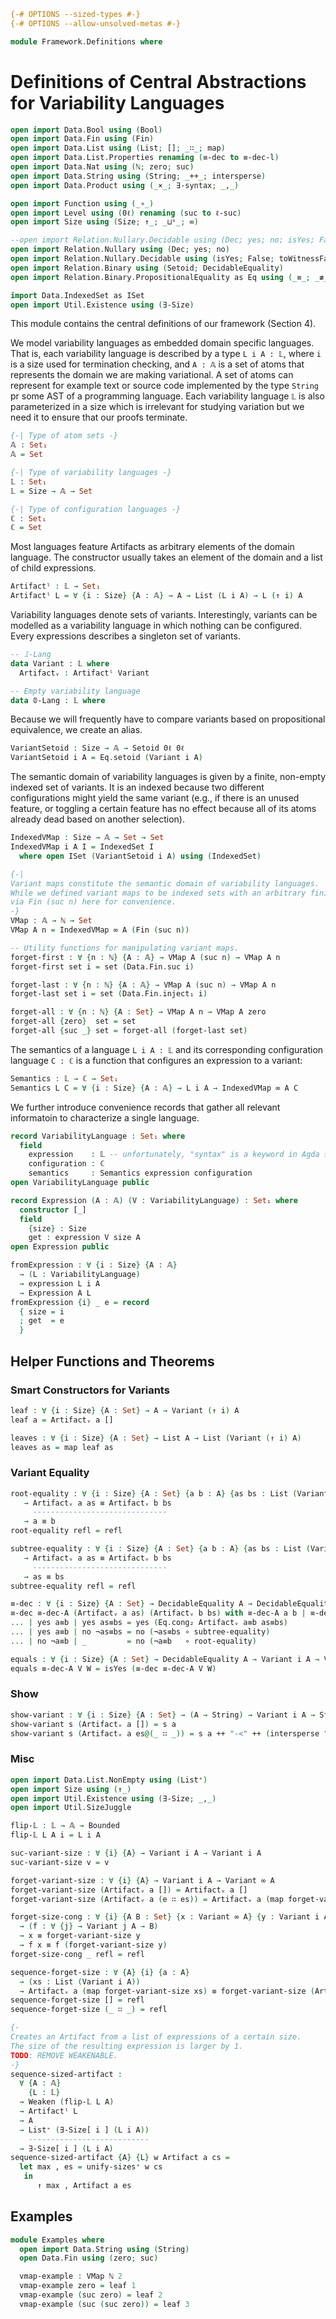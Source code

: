 ```agda
{-# OPTIONS --sized-types #-}
{-# OPTIONS --allow-unsolved-metas #-}

module Framework.Definitions where
```

# Definitions of Central Abstractions for Variability Languages

```agda
open import Data.Bool using (Bool)
open import Data.Fin using (Fin)
open import Data.List using (List; []; _∷_; map)
open import Data.List.Properties renaming (≡-dec to ≡-dec-l)
open import Data.Nat using (ℕ; zero; suc)
open import Data.String using (String; _++_; intersperse)
open import Data.Product using (_×_; ∃-syntax; _,_)

open import Function using (_∘_)
open import Level using (0ℓ) renaming (suc to ℓ-suc)
open import Size using (Size; ↑_; _⊔ˢ_; ∞)

--open import Relation.Nullary.Decidable using (Dec; yes; no; isYes; False; toWitnessFalse)
open import Relation.Nullary using (Dec; yes; no)
open import Relation.Nullary.Decidable using (isYes; False; toWitnessFalse)
open import Relation.Binary using (Setoid; DecidableEquality)
open import Relation.Binary.PropositionalEquality as Eq using (_≡_; _≢_; refl)

import Data.IndexedSet as ISet
open import Util.Existence using (∃-Size)
```

This module contains the central definitions of our framework (Section 4).

We model variability languages as embedded domain specific languages. That is, each variability language is described by a type `L i A : 𝕃`, where `i` is a size used for termination checking, and `A : 𝔸` is a set of atoms that represents the domain we are making variational.
A set of atoms can represent for example text or source code implemented by the type `String` pr some AST of a programming language.
Each variability language `𝕃` is also parameterized in a size which is irrelevant for studying variation but we need it to ensure that our proofs terminate.
```agda
{-| Type of atom sets -}
𝔸 : Set₁
𝔸 = Set

{-| Type of variability languages -}
𝕃 : Set₁
𝕃 = Size → 𝔸 → Set

{-| Type of configuration languages -}
ℂ : Set₁
ℂ = Set
```

Most languages feature Artifacts as arbitrary elements of the domain language.
The constructor usually takes an element of the domain and a list of child expressions.
```agda
Artifactˡ : 𝕃 → Set₁
Artifactˡ L = ∀ {i : Size} {A : 𝔸} → A → List (L i A) → L (↑ i) A
```

Variability languages denote sets of variants.
Interestingly, variants can be modelled as a variability language in which nothing can be configured.
Every expressions describes a singleton set of variants.
```agda
-- 𝟙-Lang
data Variant : 𝕃 where
  Artifactᵥ : Artifactˡ Variant

-- Empty variability language
data 𝟘-Lang : 𝕃 where
```

Because we will frequently have to compare variants based on propositional equivalence, we create an alias.
```agda
VariantSetoid : Size → 𝔸 → Setoid 0ℓ 0ℓ
VariantSetoid i A = Eq.setoid (Variant i A)
```

The semantic domain of variability languages is given by a finite, non-empty indexed set of variants.
It is an indexed because two different configurations might yield the same variant (e.g., if there is an unused feature, or toggling a certain feature has no effect because all of its atoms already dead based on another selection).
```agda
IndexedVMap : Size → 𝔸 → Set → Set
IndexedVMap i A I = IndexedSet I
  where open ISet (VariantSetoid i A) using (IndexedSet)

{-|
Variant maps constitute the semantic domain of variability languages.
While we defined variant maps to be indexed sets with an arbitrary finite and non-empty index set, we directly reflect these properties
via Fin (suc n) here for convenience.
-}
VMap : 𝔸 → ℕ → Set
VMap A n = IndexedVMap ∞ A (Fin (suc n))

-- Utility functions for manipulating variant maps.
forget-first : ∀ {n : ℕ} {A : 𝔸} → VMap A (suc n) → VMap A n
forget-first set i = set (Data.Fin.suc i)

forget-last : ∀ {n : ℕ} {A : 𝔸} → VMap A (suc n) → VMap A n
forget-last set i = set (Data.Fin.inject₁ i)

forget-all : ∀ {n : ℕ} {A : Set} → VMap A n → VMap A zero
forget-all {zero}  set = set
forget-all {suc _} set = forget-all (forget-last set)
```

The semantics of a language `L i A : 𝕃` and its corresponding configuration language `C : ℂ` is a function that configures an expression to a variant:
```agda
Semantics : 𝕃 → ℂ → Set₁
Semantics L C = ∀ {i : Size} {A : 𝔸} → L i A → IndexedVMap ∞ A C
```

We further introduce convenience records that gather all relevant informatoin to characterize a single language.
```agda
record VariabilityLanguage : Set₁ where
  field
    expression    : 𝕃 -- unfortunately, "syntax" is a keyword in Agda so we cannot use that as field name
    configuration : ℂ
    semantics     : Semantics expression configuration
open VariabilityLanguage public

record Expression (A : 𝔸) (V : VariabilityLanguage) : Set₁ where
  constructor [_]
  field
    {size} : Size
    get : expression V size A
open Expression public

fromExpression : ∀ {i : Size} {A : 𝔸}
  → (L : VariabilityLanguage)
  → expression L i A
  → Expression A L
fromExpression {i} _ e = record
  { size = i
  ; get  = e
  }
```

## Helper Functions and Theorems

### Smart Constructors for Variants

```agda
leaf : ∀ {i : Size} {A : Set} → A → Variant (↑ i) A
leaf a = Artifactᵥ a []

leaves : ∀ {i : Size} {A : Set} → List A → List (Variant (↑ i) A)
leaves as = map leaf as
```

### Variant Equality

```agda
root-equality : ∀ {i : Size} {A : Set} {a b : A} {as bs : List (Variant i A)}
   → Artifactᵥ a as ≡ Artifactᵥ b bs
     ------------------------------
   → a ≡ b
root-equality refl = refl

subtree-equality : ∀ {i : Size} {A : Set} {a b : A} {as bs : List (Variant i A)}
   → Artifactᵥ a as ≡ Artifactᵥ b bs
     ------------------------------
   → as ≡ bs
subtree-equality refl = refl

≡-dec : ∀ {i : Size} {A : Set} → DecidableEquality A → DecidableEquality (Variant i A)
≡-dec ≡-dec-A (Artifactᵥ a as) (Artifactᵥ b bs) with ≡-dec-A a b | ≡-dec-l (≡-dec ≡-dec-A) as bs
... | yes a≡b | yes as≡bs = yes (Eq.cong₂ Artifactᵥ a≡b as≡bs)
... | yes a≡b | no ¬as≡bs = no (¬as≡bs ∘ subtree-equality)
... | no ¬a≡b | _         = no (¬a≡b   ∘ root-equality)

equals : ∀ {i : Size} {A : Set} → DecidableEquality A → Variant i A → Variant i A → Bool
equals ≡-dec-A V W = isYes (≡-dec ≡-dec-A V W)
```

### Show

```agda
show-variant : ∀ {i : Size} {A : Set} → (A → String) → Variant i A → String
show-variant s (Artifactᵥ a []) = s a
show-variant s (Artifactᵥ a es@(_ ∷ _)) = s a ++ "-<" ++ (intersperse ", " (map (show-variant s) es)) ++ ">-"
```

### Misc

```agda
open import Data.List.NonEmpty using (List⁺)
open import Size using (↑_)
open import Util.Existence using (∃-Size; _,_)
open import Util.SizeJuggle

flip-𝕃 : 𝕃 → 𝔸 → Bounded
flip-𝕃 L A i = L i A

suc-variant-size : ∀ {i} {A} → Variant i A → Variant i A
suc-variant-size v = v

forget-variant-size : ∀ {i} {A} → Variant i A → Variant ∞ A
forget-variant-size (Artifactᵥ a []) = Artifactᵥ a []
forget-variant-size (Artifactᵥ a (e ∷ es)) = Artifactᵥ a (map forget-variant-size (e ∷ es))

forget-size-cong : ∀ {i} {A B : Set} {x : Variant ∞ A} {y : Variant i A}
  → (f : ∀ {j} → Variant j A → B)
  → x ≡ forget-variant-size y
  → f x ≡ f (forget-variant-size y)
forget-size-cong _ refl = refl

sequence-forget-size : ∀ {A} {i} {a : A}
  → (xs : List (Variant i A))
  → Artifactᵥ a (map forget-variant-size xs) ≡ forget-variant-size (Artifactᵥ a xs)
sequence-forget-size [] = refl
sequence-forget-size (_ ∷ _) = refl

{-
Creates an Artifact from a list of expressions of a certain size.
The size of the resulting expression is larger by 1.
TODO: REMOVE WEAKENABLE.
-}
sequence-sized-artifact :
  ∀ {A : 𝔸}
    {L : 𝕃}
  → Weaken (flip-𝕃 L A)
  → Artifactˡ L
  → A
  → List⁺ (∃-Size[ i ] (L i A))
    ---------------------------
  → ∃-Size[ i ] (L i A)
sequence-sized-artifact {A} {L} w Artifact a cs =
  let max , es = unify-sizes⁺ w cs
   in
      ↑ max , Artifact a es
```

## Examples

```agda
module Examples where
  open import Data.String using (String)
  open Data.Fin using (zero; suc)

  vmap-example : VMap ℕ 2
  vmap-example zero = leaf 1
  vmap-example (suc zero) = leaf 2
  vmap-example (suc (suc zero)) = leaf 3
```
